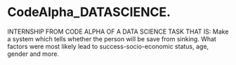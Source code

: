 # CodeAlpha_DATASCIENCE.
INTERNSHIP FROM CODE ALPHA OF A DATA SCIENCE TASK THAT IS: Make a system which tells whether the person will be save from sinking. What factors were most likely lead to success-socio-economic status, age, gender and more. 
